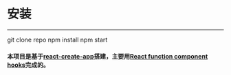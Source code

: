 # 安装
---
git clone repo
npm install
npm start


#### 本项目是基于[react-create-app](https://www.npmjs.com/package/create-react-app)搭建，主要用[React function component hooks](https://reactjs.org/docs/hooks-intro.html)完成的。
